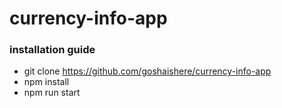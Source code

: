 # currency-info-app

### installation guide

 + git clone https://github.com/goshaishere/currency-info-app
 + npm install
 + npm run start
